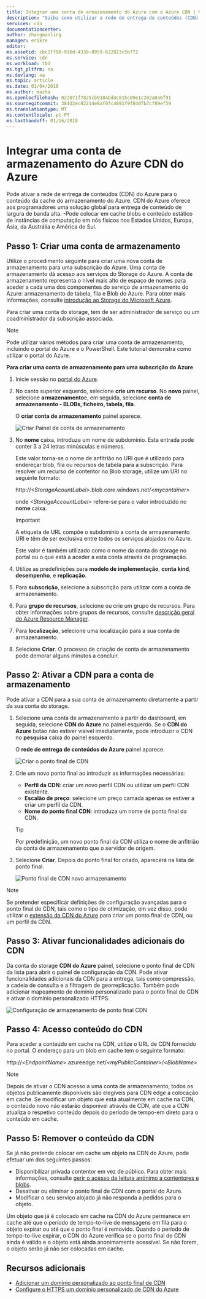 ```yaml
---
title: Integrar uma conta de armazenamento do Azure com o Azure CDN | Microsoft Docs
description: "Saiba como utilizar a rede de entrega de conteúdos (CDN) do Azure para fornecer conteúdo de largura de banda alta ao colocar em cache blobs do armazenamento do Azure."
services: cdn
documentationcenter: 
author: zhangmanling
manager: erikre
editor: 
ms.assetid: cbc2ff98-916d-4339-8959-622823c5b772
ms.service: cdn
ms.workload: tbd
ms.tgt_pltfrm: na
ms.devlang: na
ms.topic: article
ms.date: 01/04/2018
ms.author: mazha
ms.openlocfilehash: 022071f7825cb9184bd4c815c09e1c202a0a6f91
ms.sourcegitcommit: 384d2ec82214e8af0fc4891f9f840fb7cf89ef59
ms.translationtype: MT
ms.contentlocale: pt-PT
ms.lasthandoff: 01/16/2018
---
```

# <a name="integrate-an-azure-storage-account-with-azure-cdn"></a>Integrar uma conta de armazenamento do Azure CDN do Azure
Pode ativar a rede de entrega de conteúdos (CDN) do Azure para o conteúdo da cache do armazenamento do Azure. CDN do Azure oferece aos programadores uma solução global para entrega de conteúdo de largura de banda alta. -Pode colocar em cache blobs e conteúdo estático de instâncias de computação em nós físicos nos Estados Unidos, Europa, Ásia, da Austrália e América do Sul.

## <a name="step-1-create-a-storage-account"></a>Passo 1: Criar uma conta de armazenamento
Utilize o procedimento seguinte para criar uma nova conta de armazenamento para uma subscrição do Azure. Uma conta de armazenamento dá acesso aos serviços do Storage do Azure. A conta de armazenamento representa o nível mais alto de espaço de nomes para aceder a cada uma dos componentes do serviço de armazenamento do Azure: armazenamento de tabela, fila e Blob do Azure. Para obter mais informações, consulte [introdução ao Storage do Microsoft Azure](../storage/common/storage-introduction.md).

Para criar uma conta do storage, tem de ser administrador de serviço ou um coadministrador da subscrição associada.

> [!NOTE]
> Pode utilizar vários métodos para criar uma conta de armazenamento, incluindo o portal do Azure e o PowerShell. Este tutorial demonstra como utilizar o portal do Azure.   
> 

**Para criar uma conta de armazenamento para uma subscrição do Azure**

1. Inicie sessão no [portal do Azure](https://portal.azure.com).
2. No canto superior esquerdo, selecione **crie um recurso**. No **novo** painel, selecione **armazenamento**e, em seguida, selecione **conta de armazenamento - BLOBs, ficheiro, tabela, fila**.
    
    O **criar conta de armazenamento** painel aparece.   

    ![Criar Painel de conta de armazenamento](./media/cdn-create-a-storage-account-with-cdn/cdn-create-new-storage-account.png)

3. No **nome** caixa, introduza um nome de subdomínio. Esta entrada pode conter 3 a 24 letras minúsculas e números.
   
    Este valor torna-se o nome de anfitrião no URI que é utilizado para endereçar blob, fila ou recursos de tabela para a subscrição. Para resolver um recurso de contentor no Blob storage, utilize um URI no seguinte formato:
   
    http://*&lt;StorageAcountLabel&gt;*.blob.core.windows.net/*&lt;mycontainer&gt;*

    onde  *&lt;StorageAccountLabel&gt;*  refere-se para o valor introduzido no **nome** caixa.
   
    > [!IMPORTANT]    
    > A etiqueta de URL compõe o subdomínio a conta de armazenamento URI e têm de ser exclusiva entre todos os serviços alojados no Azure.
   
    Este valor é também utilizado como o nome da conta do storage no portal ou o que está a aceder a esta conta através de programação.
    
4. Utilize as predefinições para **modelo de implementação**, **conta kind**, **desempenho**, e **replicação**. 
    
5. Para **subscrição**, selecione a subscrição para utilizar com a conta de armazenamento.
    
6. Para **grupo de recursos**, selecione ou crie um grupo de recursos. Para obter informações sobre grupos de recursos, consulte [descrição geral do Azure Resource Manager](../azure-resource-manager/resource-group-overview.md#resource-groups).
    
7. Para **localização**, selecione uma localização para a sua conta de armazenamento.
    
8. Selecione **Criar**. O processo de criação de conta de armazenamento pode demorar alguns minutos a concluir.

## <a name="step-2-enable-cdn-for-the-storage-account"></a>Passo 2: Ativar a CDN para a conta de armazenamento

Pode ativar a CDN para a sua conta de armazenamento diretamente a partir da sua conta do storage. 

1. Selecione uma conta de armazenamento a partir do dashboard, em seguida, selecione **CDN do Azure** no painel esquerdo. Se o **CDN do Azure** botão não estiver visível imediatamente, pode introduzir o CDN no **pesquisa** caixa do painel esquerdo.
    
    O **rede de entrega de conteúdos do Azure** painel aparece.

    ![Criar o ponto final de CDN](./media/cdn-create-a-storage-account-with-cdn/cdn-storage-new-endpoint-creation.png)
    
2. Crie um novo ponto final ao introduzir as informações necessárias:
    - **Perfil da CDN**: criar um novo perfil CDN ou utilizar um perfil CDN existente.
    - **Escalão de preço**: selecione um preço camada apenas se estiver a criar um perfil da CDN.
    - **Nome do ponto final CDN**: introduza um nome de ponto final da CDN.

    > [!TIP]
    > Por predefinição, um novo ponto final da CDN utiliza o nome de anfitrião da conta de armazenamento que o servidor de origem.

3. Selecione **Criar**. Depois do ponto final for criado, aparecerá na lista de ponto final.

    ![Ponto final de CDN novo armazenamento](./media/cdn-create-a-storage-account-with-cdn/cdn-storage-new-endpoint-list.png)

> [!NOTE]
> Se pretender especificar definições de configuração avançadas para o ponto final de CDN, tais como o tipo de otimização, em vez disso, pode utilizar o [extensão da CDN do Azure](cdn-create-new-endpoint.md#create-a-new-cdn-endpoint) para criar um ponto final de CDN, ou um perfil da CDN.

## <a name="step-3-enable-additional-cdn-features"></a>Passo 3: Ativar funcionalidades adicionais do CDN

Da conta do storage **CDN do Azure** painel, selecione o ponto final de CDN da lista para abrir o painel de configuração da CDN. Pode ativar funcionalidades adicionais da CDN para a entrega, tais como compressão, a cadeia de consulta e a filtragem de georreplicação. Também pode adicionar mapeamento de domínio personalizado para o ponto final de CDN e ativar o domínio personalizado HTTPS.
    
![Configuração de armazenamento de ponto final CDN](./media/cdn-create-a-storage-account-with-cdn/cdn-storage-endpoint-configuration.png)

## <a name="step-4-access-cdn-content"></a>Passo 4: Acesso conteúdo do CDN
Para aceder a conteúdo em cache na CDN, utilize o URL de CDN fornecido no portal. O endereço para um blob em cache tem o seguinte formato:

http://<*EndpointName*\>.azureedge.net/<*myPublicContainer*\>/<*BlobName*\>

> [!NOTE]
> Depois de ativar o CDN acesso a uma conta de armazenamento, todos os objetos publicamente disponíveis são elegíveis para CDN edge a colocação em cache. Se modificar um objeto que está atualmente em cache na CDN, o conteúdo novo não estarão disponível através de CDN, até que a CDN atualiza o respetivo conteúdo depois do período de tempo-em direto para o conteúdo em cache.

## <a name="step-5-remove-content-from-the-cdn"></a>Passo 5: Remover o conteúdo da CDN
Se já não pretende colocar em cache um objeto na CDN do Azure, pode efetuar um dos seguintes passos:

* Disponibilizar privada contentor em vez de público. Para obter mais informações, consulte [gerir o acesso de leitura anónimo a contentores e blobs](../storage/blobs/storage-manage-access-to-resources.md).
* Desativar ou eliminar o ponto final de CDN com o portal do Azure.
* Modificar o seu serviço alojado já não responda a pedidos para o objeto.

Um objeto que já é colocado em cache na CDN do Azure permanece em cache até que o período de tempo-to-live de mensagens em fila para o objeto expirar ou até que o ponto final é removido. Quando o período de tempo-to-live expirar, o CDN do Azure verifica se o ponto final de CDN ainda é válido e o objeto está ainda anonimamente acessível. Se não forem, o objeto serão já não ser colocadas em cache.

## <a name="additional-resources"></a>Recursos adicionais
* [Adicionar um domínio personalizado ao ponto final de CDN](cdn-map-content-to-custom-domain.md)
* [Configure o HTTPS um domínio personalizado de CDN do Azure](cdn-custom-ssl.md)

